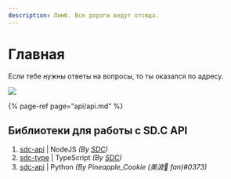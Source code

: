```yaml
---
description: Лимб. Все дороги ведут отсюда.
---
```


# Главная

Если тебе нужны ответы на вопросы, то ты оказался по адресу.

![](.gitbook/assets/mailservice.png)

{% page-ref page="api/api.md" %}

## Библиотеки для работы с SD.C API

1. [sdc-api](https://github.com/MegaVasiliy007/sdc-api) \| NodeJS _\(By_ [_SDC_](https://sdc.su/)_\)_
1. [sdc-type](https://github.com/vladciphersky/sdc-type) \| TypeScript _\(By_ [_SDC_](https://sdc.su/)_\)_
2. [sdc-api](https://pypi.org/project/sdc-api/) \| Python _\(By Pineapple\_Cookie \(美波🌊 fan\)\#0373\)_



